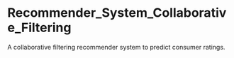 # Recommender_System_Collaborative_Filtering
A collaborative filtering recommender system to predict consumer ratings.
